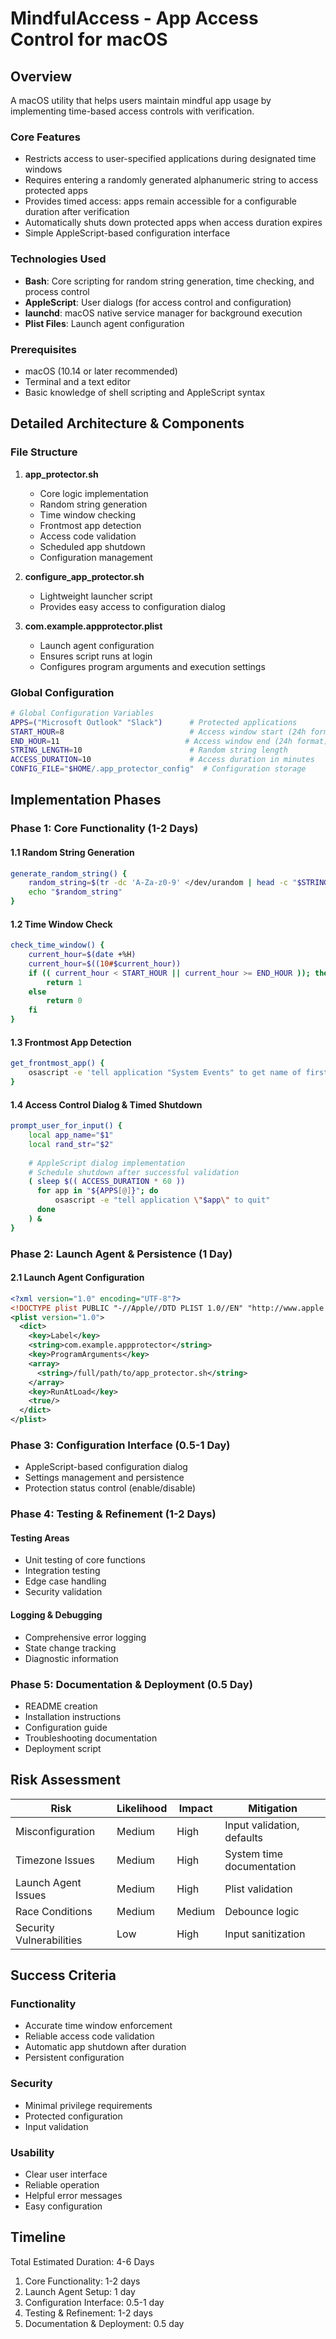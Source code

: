 # MindfulAccess - App Access Control for macOS

## Overview

A macOS utility that helps users maintain mindful app usage by implementing time-based access controls with verification.

### Core Features

- Restricts access to user-specified applications during designated time windows
- Requires entering a randomly generated alphanumeric string to access protected apps
- Provides timed access: apps remain accessible for a configurable duration after verification
- Automatically shuts down protected apps when access duration expires
- Simple AppleScript-based configuration interface

### Technologies Used

- **Bash**: Core scripting for random string generation, time checking, and process control
- **AppleScript**: User dialogs (for access control and configuration)
- **launchd**: macOS native service manager for background execution
- **Plist Files**: Launch agent configuration

### Prerequisites

- macOS (10.14 or later recommended)
- Terminal and a text editor
- Basic knowledge of shell scripting and AppleScript syntax

## Detailed Architecture & Components

### File Structure

1. **app_protector.sh**
   - Core logic implementation
   - Random string generation
   - Time window checking
   - Frontmost app detection
   - Access code validation
   - Scheduled app shutdown
   - Configuration management

2. **configure_app_protector.sh**
   - Lightweight launcher script
   - Provides easy access to configuration dialog

3. **com.example.appprotector.plist**
   - Launch agent configuration
   - Ensures script runs at login
   - Configures program arguments and execution settings

### Global Configuration

```bash
# Global Configuration Variables
APPS=("Microsoft Outlook" "Slack")      # Protected applications
START_HOUR=8                            # Access window start (24h format)
END_HOUR=11                            # Access window end (24h format)
STRING_LENGTH=10                        # Random string length
ACCESS_DURATION=10                      # Access duration in minutes
CONFIG_FILE="$HOME/.app_protector_config"  # Configuration storage
```

## Implementation Phases

### Phase 1: Core Functionality (1-2 Days)

#### 1.1 Random String Generation
```bash
generate_random_string() {
    random_string=$(tr -dc 'A-Za-z0-9' </dev/urandom | head -c "$STRING_LENGTH")
    echo "$random_string"
}
```

#### 1.2 Time Window Check
```bash
check_time_window() {
    current_hour=$(date +%H)
    current_hour=$((10#$current_hour))
    if (( current_hour < START_HOUR || current_hour >= END_HOUR )); then
        return 1
    else
        return 0
    fi
}
```

#### 1.3 Frontmost App Detection
```bash
get_frontmost_app() {
    osascript -e 'tell application "System Events" to get name of first process whose frontmost is true'
}
```

#### 1.4 Access Control Dialog & Timed Shutdown
```bash
prompt_user_for_input() {
    local app_name="$1"
    local rand_str="$2"
    
    # AppleScript dialog implementation
    # Schedule shutdown after successful validation
    ( sleep $(( ACCESS_DURATION * 60 ))
      for app in "${APPS[@]}"; do
          osascript -e "tell application \"$app\" to quit"
      done
    ) &
}
```

### Phase 2: Launch Agent & Persistence (1 Day)

#### 2.1 Launch Agent Configuration
```xml
<?xml version="1.0" encoding="UTF-8"?>
<!DOCTYPE plist PUBLIC "-//Apple//DTD PLIST 1.0//EN" "http://www.apple.com/DTDs/PropertyList-1.0.dtd">
<plist version="1.0">
  <dict>
    <key>Label</key>
    <string>com.example.appprotector</string>
    <key>ProgramArguments</key>
    <array>
      <string>/full/path/to/app_protector.sh</string>
    </array>
    <key>RunAtLoad</key>
    <true/>
  </dict>
</plist>
```

### Phase 3: Configuration Interface (0.5-1 Day)

- AppleScript-based configuration dialog
- Settings management and persistence
- Protection status control (enable/disable)

### Phase 4: Testing & Refinement (1-2 Days)

#### Testing Areas
- Unit testing of core functions
- Integration testing
- Edge case handling
- Security validation

#### Logging & Debugging
- Comprehensive error logging
- State change tracking
- Diagnostic information

### Phase 5: Documentation & Deployment (0.5 Day)

- README creation
- Installation instructions
- Configuration guide
- Troubleshooting documentation
- Deployment script

## Risk Assessment

| Risk | Likelihood | Impact | Mitigation |
|------|------------|--------|------------|
| Misconfiguration | Medium | High | Input validation, defaults |
| Timezone Issues | Medium | High | System time documentation |
| Launch Agent Issues | Medium | High | Plist validation |
| Race Conditions | Medium | Medium | Debounce logic |
| Security Vulnerabilities | Low | High | Input sanitization |

## Success Criteria

### Functionality
- Accurate time window enforcement
- Reliable access code validation
- Automatic app shutdown after duration
- Persistent configuration

### Security
- Minimal privilege requirements
- Protected configuration
- Input validation

### Usability
- Clear user interface
- Reliable operation
- Helpful error messages
- Easy configuration

## Timeline

Total Estimated Duration: 4-6 Days

1. Core Functionality: 1-2 days
2. Launch Agent Setup: 1 day
3. Configuration Interface: 0.5-1 day
4. Testing & Refinement: 1-2 days
5. Documentation & Deployment: 0.5 day 